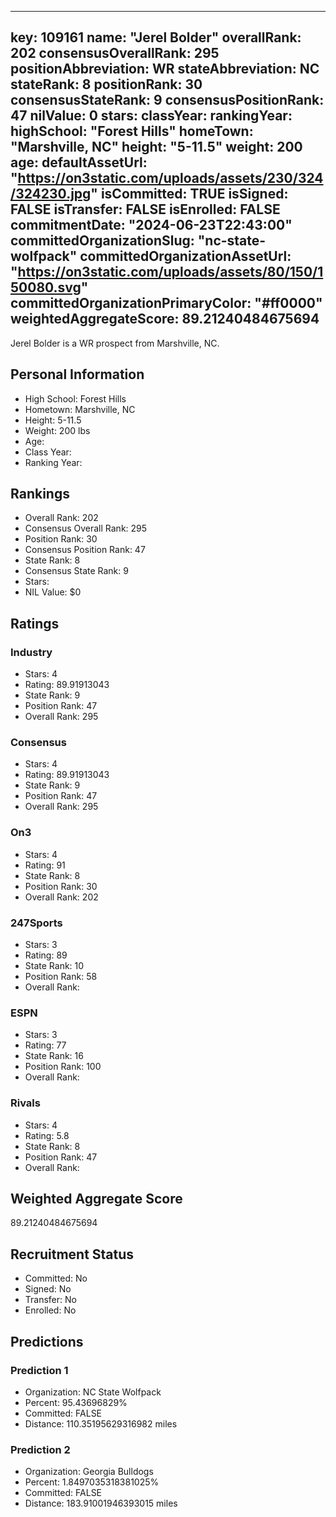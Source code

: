 ---
  key: 109161
  name: "Jerel Bolder"
  overallRank: 202
  consensusOverallRank: 295
  positionAbbreviation: WR
  stateAbbreviation: NC
  stateRank: 8
  positionRank: 30
  consensusStateRank: 9
  consensusPositionRank: 47
  nilValue: 0
  stars: 
  classYear: 
  rankingYear: 
  highSchool: "Forest Hills"
  homeTown: "Marshville, NC"
  height: "5-11.5"
  weight: 200
  age: 
  defaultAssetUrl: "https://on3static.com/uploads/assets/230/324/324230.jpg"
  isCommitted: TRUE
  isSigned: FALSE
  isTransfer: FALSE
  isEnrolled: FALSE
  commitmentDate: "2024-06-23T22:43:00"
  committedOrganizationSlug: "nc-state-wolfpack"
  committedOrganizationAssetUrl: "https://on3static.com/uploads/assets/80/150/150080.svg"
  committedOrganizationPrimaryColor: "#ff0000"
  weightedAggregateScore: 89.21240484675694
  ---
  
  Jerel Bolder is a WR prospect from Marshville, NC.
  
  ## Personal Information
  - High School: Forest Hills
  - Hometown: Marshville, NC
  - Height: 5-11.5
  - Weight: 200 lbs
  - Age: 
  - Class Year: 
  - Ranking Year: 
  
  ## Rankings
  - Overall Rank: 202
  - Consensus Overall Rank: 295
  - Position Rank: 30
  - Consensus Position Rank: 47
  - State Rank: 8
  - Consensus State Rank: 9
  - Stars: 
  - NIL Value: $0
  
  ## Ratings
  
  ### Industry
  - Stars: 4
  - Rating: 89.91913043
  - State Rank: 9
  - Position Rank: 47
  - Overall Rank: 295
  
  ### Consensus
  - Stars: 4
  - Rating: 89.91913043
  - State Rank: 9
  - Position Rank: 47
  - Overall Rank: 295
  
  ### On3
  - Stars: 4
  - Rating: 91
  - State Rank: 8
  - Position Rank: 30
  - Overall Rank: 202
  
  ### 247Sports
  - Stars: 3
  - Rating: 89
  - State Rank: 10
  - Position Rank: 58
  - Overall Rank: 
  
  ### ESPN
  - Stars: 3
  - Rating: 77
  - State Rank: 16
  - Position Rank: 100
  - Overall Rank: 
  
  ### Rivals
  - Stars: 4
  - Rating: 5.8
  - State Rank: 8
  - Position Rank: 47
  - Overall Rank: 
  
  ## Weighted Aggregate Score
  89.21240484675694
  
  ## Recruitment Status
  - Committed: No
  - Signed: No
  - Transfer: No
  - Enrolled: No
  
  
  
  ## Predictions
  
  ### Prediction 1
  - Organization: NC State Wolfpack
  - Percent: 95.43696829%
  - Committed: FALSE
  - Distance: 110.35195629316982 miles
  
  ### Prediction 2
  - Organization: Georgia Bulldogs
  - Percent: 1.8497035318381025%
  - Committed: FALSE
  - Distance: 183.91001946393015 miles
  